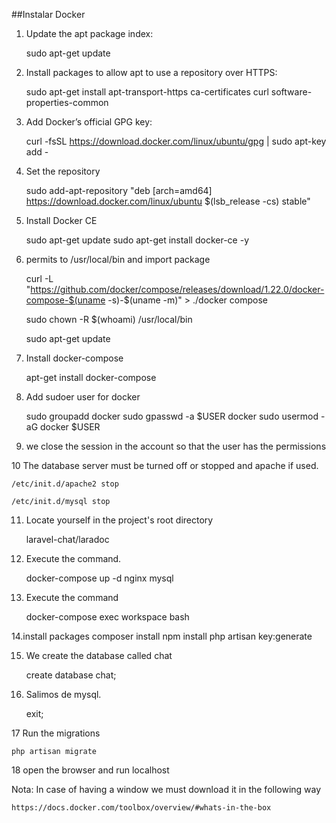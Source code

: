 ##Instalar Docker

1. Update the apt package index:
	
	sudo apt-get update

2. Install packages to allow apt to use a repository over HTTPS:

	sudo apt-get install apt-transport-https ca-certificates curl software-properties-common

3. Add Docker’s official GPG key:

	curl -fsSL https://download.docker.com/linux/ubuntu/gpg | sudo apt-key add -

4. Set the repository

	sudo add-apt-repository "deb [arch=amd64] https://download.docker.com/linux/ubuntu $(lsb_release -cs) stable"
	
5. Install Docker CE
	
	sudo apt-get update
	sudo apt-get install docker-ce -y
 
6. permits to /usr/local/bin and import package
	
	curl -L "https://github.com/docker/compose/releases/download/1.22.0/docker-compose-$(uname -s)-$(uname -m)" > ./docker		compose
	
	sudo chown -R $(whoami) /usr/local/bin
	
	sudo apt-get update

7. Install docker-compose

	apt-get install docker-compose

8. Add sudoer user for docker
	
	sudo groupadd docker
	sudo gpasswd -a $USER docker
	sudo usermod -aG docker $USER
  
9. we close the session in the account so that the user has the permissions

10 The database server must be turned off or stopped and apache if used.

	/etc/init.d/apache2 stop

	/etc/init.d/mysql stop

11. Locate yourself in the project's root directory

	laravel-chat/laradoc

12. Execute the command.

	docker-compose up -d nginx mysql

13. Execute the command

	docker-compose exec workspace bash
	
14.install packages
	composer install
	npm install
	php artisan key:generate

15. We create the database called chat

	create database chat;

16. Salimos de mysql.

	exit;

17 Run the migrations

	php artisan migrate

18 open the browser and run localhost

Nota: In case of having a window we must download it in the following way

	https://docs.docker.com/toolbox/overview/#whats-in-the-box



